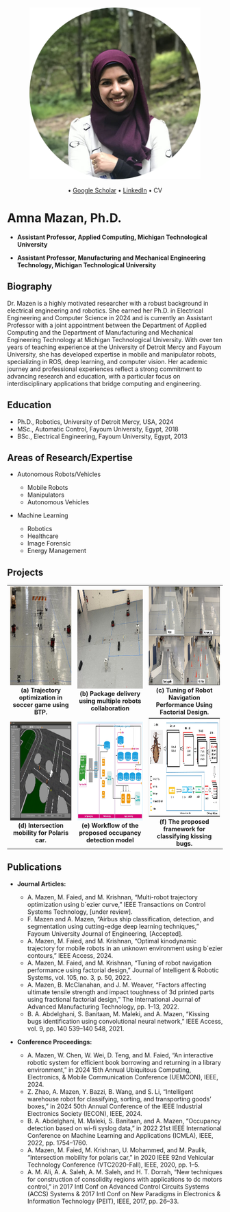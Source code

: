 
<figure>
<p align="center">
<img width="400" alt="" src="/Assets/images/Amna-Mazen-modified-circle2.png">
</p>
</figure>
<div align="center">
    • <a href="https://scholar.google.com/citations?user=gAifF_oAAAAJ&hl=en">Google Scholar</a> • 
    <a href="https://www.linkedin.com/in/amna-mazen-a73755a7">LinkedIn</a> • 
    CV
</div>

# Amna Mazan, Ph.D.
* **Assistant Professor, Applied Computing, Michigan Technological University**

* **Assistant Professor, Manufacturing and Mechanical Engineering Technology, Michigan Technological University**



 

## Biography
Dr. Mazen is a highly motivated researcher with a robust background in electrical engineering and robotics. She earned her Ph.D. in Electrical Engineering and Computer Science in 2024 and is currently an Assistant Professor with a joint appointment between the Department of Applied Computing and the Department of Manufacturing and Mechanical Engineering Technology at Michigan Technological University. With over ten years of teaching experience at the University of Detroit Mercy and Fayoum University, she has developed expertise in mobile and manipulator robots, specializing in ROS, deep learning, and computer vision. Her academic journey and professional experiences reflect a strong commitment to advancing research and education, with a particular focus on interdisciplinary applications that bridge computing and engineering.

## Education
* Ph.D., Robotics, University of Detroit Mercy, USA, 2024
* MSc., Automatic Control, Fayoum University, Egypt, 2018
* BSc., Electrical Engineering, Fayoum University, Egypt, 2013
  
## Areas of Research/Expertise
* Autonomous Robots/Vehicles

  * Mobile Robots
  * Manipulators
  * Autonomous Vehicles
  
* Machine Learning

  * Robotics
  * Healthcare
  * Image Forensic
  * Energy Management


## Projects
<table>
  <tr>
    <td align="center">
      <img src="/Assets/images/soccer (1).jpeg" alt="Image 1" width="320" height="230" ><br>
      <b>(a) Trajectory optimization in soccer game using BTP. </b>
    </td>
    <td align="center">
      <img src="/Assets/images/thumbnail_PHOTO-2023-07-08-20-25-39 (1).jpg" alt="Image 2" width="320" height="230"><br>
      <b>(b) Package delivery using multiple robots collaboration</b>
    </td>
    <td align="center">
      <img src="/Assets/images/real_environments.png" alt="Image 3" width="320" height="230"><br>
      <b>(c) Tuning of Robot Navigation Performance Using Factorial Design.</b>
    </td>
  </tr>
  <tr>
    <td align="center">
      <img src="/Assets/images/right_turn_obs.png" alt="Image 4" width="320" height="230" ><br>
      <b>(d) Intersection mobility for Polaris car. </b>
    </td>
    <td align="center">
      <img src="/Assets/images/Work_flow.jpg" alt="Image 5" width="320" height="230"><br>
      <b>(e) Workflow of the proposed occupancy detection model</b>
    </td>
    <td align="center">
      <img src="/Assets/images/model Arch Excel.jpg" alt="Image 6" width="320" height="230"><br>
      <b>(f) The proposed framework for classifying kissing bugs.</b>
    </td>
  </tr>
</table>





## Publications

* **Journal Articles:**
  * A. Mazen, M. Faied, and M. Krishnan, “Multi-robot trajectory optimization using b´ezier curve,” IEEE
  Transactions on Control Systems Technology, [under review].
  * F. Mazen and A. Mazen, “Airbus ship classification, detection, and segmentation using cutting-edge deep
  learning techniques,” Fayoum University Journal of Engineering, [Accepted].
  * A. Mazen, M. Faied, and M. Krishnan, “Optimal kinodynamic trajectory for mobile robots in an
  unknown environment using b´ezier contours,” IEEE Access, 2024.
  * A. Mazen, M. Faied, and M. Krishnan, “Tuning of robot navigation performance using factorial design,”
  Journal of Intelligent & Robotic Systems, vol. 105, no. 3, p. 50, 2022.
  * A. Mazen, B. McClanahan, and J. M. Weaver, “Factors affecting ultimate tensile strength and impact
  toughness of 3d printed parts using fractional factorial design,” The International Journal of Advanced
  Manufacturing Technology, pp. 1–13, 2022.
  * B. A. Abdelghani, S. Banitaan, M. Maleki, and A. Mazen, “Kissing bugs identification using
  convolutional neural network,” IEEE Access, vol. 9, pp. 140 539–140 548, 2021.

* **Conference Proceedings:**
  * A. Mazen, W. Chen, W. Wei, D. Teng, and M. Faied, “An interactive robotic system for efficient book
  borrowing and returning in a library environment,” in 2024 15th Annual Ubiquitous Computing,
  Electronics, & Mobile Communication Conference (UEMCON), IEEE, 2024.
  * Z. Zhao, A. Mazen, Y. Bazzi, B. Wang, and S. Li, “Intelligent warehouse robot for classifying, sorting,
  and transporting goods’ boxes,” in 2024 50th Annual Conference of the IEEE Industrial Electronics
  Society (IECON), IEEE, 2024.
  * B. A. Abdelghani, M. Maleki, S. Banitaan, and A. Mazen, “Occupancy detection based on wi-fi syslog
  data,” in 2022 21st IEEE International Conference on Machine Learning and Applications (ICMLA),
  IEEE, 2022, pp. 1754–1760.
  * A. Mazen, M. Faied, M. Krishnan, U. Mohammed, and M. Paulik, “Intersection mobility for polaris car,”
  in 2020 IEEE 92nd Vehicular Technology Conference (VTC2020-Fall), IEEE, 2020, pp. 1–5.
  * A. M. Ali, A. A. Saleh, A. M. Saleh, and H. T. Dorrah, “New techniques for construction of consolidity
  regions with applications to dc motors control,” in 2017 Intl Conf on Advanced Control Circuits Systems
  (ACCS) Systems & 2017 Intl Conf on New Paradigms in Electronics & Information Technology (PEIT),
  IEEE, 2017, pp. 26–33.

 

